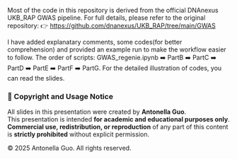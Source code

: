 Most of the code in this repository is derived from the official DNAnexus UKB_RAP GWAS pipeline. 
For full details, please refer to the original repository: 👉 https://github.com/dnanexus/UKB_RAP/tree/main/GWAS

I have added explanatary comments, some codes(for better comprehension) and provided an example run to make the workflow easier to follow.
The order of scripts: GWAS_regenie.ipynb ➡️ PartB ➡️ PartC ➡️ PartD ➡️ PartE ➡️ PartF ➡️ PartG. 
For the detailed illustration of codes, you can read the slides.


### 🧠 Copyright and Usage Notice

All slides in this presentation were created by **Antonella Guo**.  
This presentation is intended **for academic and educational purposes only**.  
**Commercial use, redistribution, or reproduction** of any part of this content is **strictly prohibited** without explicit permission.

© 2025 Antonella Guo. All rights reserved.
